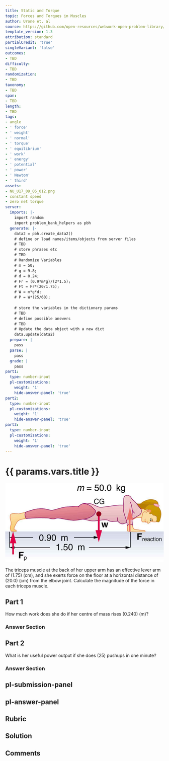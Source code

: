 ```yaml
---
title: Static and Torque
topic: Forces and Torques in Muscles
author: Urone et. al
source: https://github.com/open-resources/webwork-open-problem-library/tree/master/Contrib/BrockPhysics/College_Physics_Urone/9.Static_and_Torque/9-06.Forces_and_Torques_in_Muscles/NU_U17_09_06_012.pg
template_version: 1.3
attribution: standard
partialCredit: 'true'
singleVariant: 'false'
outcomes:
- TBD
difficulty:
- TBD
randomization:
- TBD
taxonomy:
- TBD
span:
- TBD
length:
- TBD
tags:
- angle
- ' force'
- ' weight'
- ' normal'
- ' torque'
- ' equilibrium'
- ' work'
- ' energy'
- ' potential'
- ' power'
- ' Newtom'
- ' third'
assets:
- NU_U17_09_06_012.png
- constant speed
- zero net torque
server:
  imports: |-
    import random
    import problem_bank_helpers as pbh
  generate: |-
    data2 = pbh.create_data2()
    # define or load names/items/objects from server files
    # TBD
    # store phrases etc
    # TBD
    # Randomize Variables
    # m = 50;
    # g = 9.8;
    # d = 0.24;
    # Fr = (0.9*m*g)/(2*1.5);
    # Ft = Fr*(20/1.75);
    # W = m*g*d;
    # P = W*(25/60);

    # store the variables in the dictionary params
    # TBD
    # define possible answers
    # TBD
    # Update the data object with a new dict
    data.update(data2)
  prepare: |
    pass
  parse: |
    pass
  grade: |
    pass
part1:
  type: number-input
  pl-customizations:
    weight: '1'
    hide-answer-panel: 'true'
part2:
  type: number-input
  pl-customizations:
    weight: '1'
    hide-answer-panel: 'true'
part3:
  type: number-input
  pl-customizations:
    weight: '1'
    hide-answer-panel: 'true'
---
```


# {{ params.vars.title }} 

![Pushups and Force](NU_U17_09_06_012.png)

The triceps muscle at the back of her upper arm has an effective lever arm of (1.75) (cm), and she exerts force on the floor at a horizontal distance of (20.0) (cm) from the elbow joint. Calculate the magnitude of the force in each triceps muscle.

## Part 1 
How much work does she do if her centre of mass rises (0.240) (m)? 


 ### Answer Section

## Part 2 
What is her useful power output if she does (25) pushups in one minute? 


 ### Answer Section


## pl-submission-panel 


## pl-answer-panel 


## Rubric 


## Solution 


## Comments 


